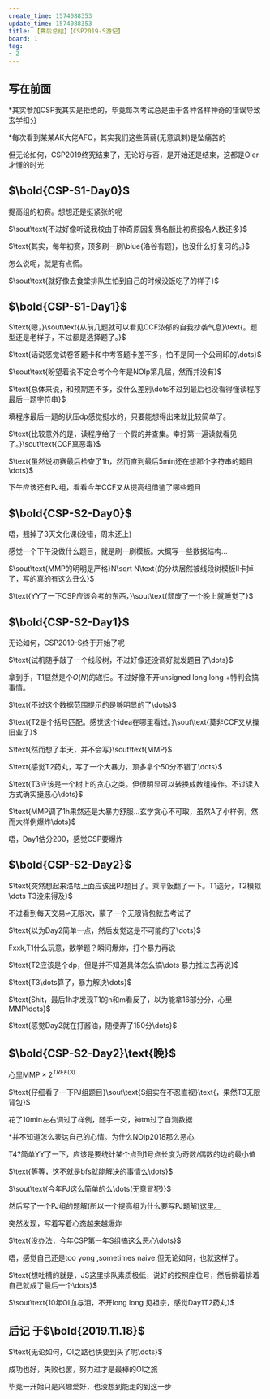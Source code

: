 ```yaml
---
create_time: 1574088353
update_time: 1574088353
title: 【赛后总结】【CSP2019-S游记】
board: 1
tag:
- 2
---
```


## 写在前面

$\text{*其实参加CSP我其实是拒绝的，毕竟每次考试总是由于各种各样神奇的错误导致玄学扣分}$

$\text{*每次看到某某AK大佬AFO，其实我们这些蒟蒻(无意讽刺)是坠痛苦的}$

$\text{但无论如何，CSP2019终究结束了，无论好与否，是开始还是结束，这都是OIer才懂的时光}$

## $\bold{CSP-S1-Day0}$

$\text{提高组的初赛。想想还是挺紧张的呢}$

$\sout\text{不过好像听说我校由于神奇原因复赛名额比初赛报名人数还多}$

$\text{其实，每年初赛，顶多刷一刷\blue{洛谷有题}，也没什么好复习的。}$

$\text{怎么说呢，就是有点慌。}$

$\sout\text{就好像去食堂排队生怕到自己的时候没饭吃了的样子}$

## $\bold{CSP-S1-Day1}$

$\text{嗯，}\sout\text{从前几题就可以看见CCF浓郁的自我抄袭气息}\text{。题型还是老样子，不过都是选择题了。}$

$\text{话说感觉试卷答题卡和中考答题卡差不多，怕不是同一个公司印的\dots}$

$\sout\text{盼望着说不定会考个今年是NOIp第几届，然而并没有}$

$\text{总体来说，和预期差不多，没什么差别\dots不过到最后也没看得懂读程序最后一题字符串}$

$\text{填程序最后一题的状压dp感觉挺水的，只要能想得出来就比较简单了。}$

$\text{比较意外的是，读程序给了一个假的并查集。幸好第一遍读就看见了。}\sout\text{CCF真恶毒}$

$\text{虽然说初赛最后检查了1h，然而直到最后5min还在想那个字符串的题目\dots}$

$\text{下午应该还有PJ组，看看今年CCF又从提高组借鉴了哪些题目}$

## $\bold{CSP-S2-Day0}$

$\text{唔，翘掉了3天文化课(没错，周末还上)}$

$\text{感觉一个下午没做什么题目，就是刷一刷模板。大概写一些数据结构...}$

$\sout\text{MMP的明明是严格}N\sqrt N\text{的分块居然被线段树模板II卡掉了，写的真的有这么丑么}$

$\text{YY了一下CSP应该会考的东西，}\sout\text{颓废了一个晚上就睡觉了}$

## $\bold{CSP-S2-Day1}$

$\text{无论如何，CSP2019-S终于开始了呢}$

$\text{试机随手敲了一个线段树，不过好像还没调好就发题目了\dots}$

$\text{拿到手，T1显然是个}O(N)\text{的递归。不过好像不开unsigned long long +特判会搞事情。}$

$\text{不过这个数据范围提示的是够明显的了\dots}$

$\text{T2是个括号匹配。感觉这个idea在哪里看过。}\sout\text{莫非CCF又从操旧业了}$

$\text{然而想了半天，并不会写}\sout\text{MMP}$

$\text{感觉T2药丸，写了一个大暴力，顶多拿个50分不错了\dots}$

$\text{T3应该是一个树上的贪心之类。但很明显可以转换成数组操作。不过读入方式确实挺恶心\dots}$

$\text{MMP调了1h果然还是大暴力舒服...玄学贪心不可取，虽然A了小样例，然而大样例爆炸\dots}$

$\text{唔，Day1估分200，感觉CSP要爆炸}$

## $\bold{CSP-S2-Day2}$

$\text{突然想起来洛咕上面应该出PJ题目了。乘早饭翻了一下。T1送分，T2模拟\dots T3没来得及}$

$\text{不过看到每天交易}$~~♂~~$\text{无限次，蒙了一个无限背包就去考试了}$

$\text{以为Day2简单一点，然后发觉这是不可能的了\dots}$

$\text{Fxxk,T1什么玩意，数学题？瞬间爆炸，打个暴力再说}$

$\text{T2应该是个dp，但是并不知道具体怎么搞\dots 暴力推过去再说}$

$\text{T3\dots算了，暴力解决\dots}$

$\text{Shit，最后1h才发现T1的n和m看反了，以为能拿16部分分，心里MMP\dots}$

$\text{感觉Day2就在打酱油，随便弄了150分\dots}$

## $\bold{CSP-S2-Day2}\text{晚}$

$\text{心里MMP}×2^{TREE(3)}$

$\text{仔细看了一下PJ组题目}\sout\text{S组实在不忍直视}\text{，果然T3无限背包}$

$\text{花了10min左右调过了样例，随手一交，神tm过了自测数据}$

$\text{*并不知道怎么表达自己的心情。为什么NOIp2018那么恶心}$

$\text{T4?简单YY了一下，应该是要统计某个点到1号点长度为奇数/偶数的边的最小值}$

$\text{等等，这不就是bfs就能解决的事情么\dots}$

$\sout\text{今年PJ这么简单的么\dots(无意冒犯)}$

$\text{然后写了一个PJ组的题解(所以一个提高组为什么要写PJ题解)}$[这里。](https://www.luogu.org/blog/McHf/I-AK-CSP2019-J)

$\text{突然发现，写着写着心态越来越爆炸}$

$\text{没办法，今年CSP第一年S组搞这么恶心\dots}$

$\text{唔，感觉自己还是too yong ,sometimes naive.但无论如何，也就这样了。}$

$\text{想吐槽的就是，JS这里排队素质极低，说好的按照座位号，然后排着排着自己就成了最后一个\dots}$

$\sout\text{10年OI血与泪，不开long long 见祖宗，感觉Day1T2药丸}$

## 后记 于$\bold{2019.11.18}$

$\text{无论如何，OI之路也快要到头了呢\dots}$

$\text{成功也好，失败也罢，努力过才是最棒的OI之旅}$

$\text{毕竟一开始只是兴趣爱好，也没想到能走的到这一步}$

